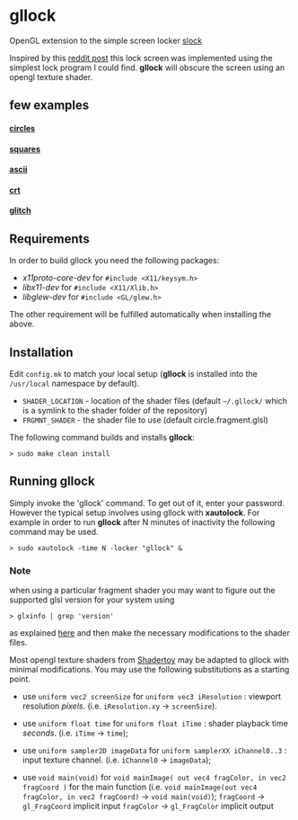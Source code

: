 # gllock
OpenGL extension to the simple screen locker [slock](http://github.com/anekos/slock)

Inspired by this [reddit post](https://www.reddit.com/r/unixporn/comments/3358vu/i3lock_unixpornworthy_lock_screen/) this lock screen was implemented using the simplest lock program I could find.
**gllock** will obscure the screen using an opengl texture shader.

## few examples

#### [circles](http://www.shadertoy.com/view/4dsXWs)
#### [squares](http://www.shadertoy.com/view/MtfXRN)
#### [ascii](http://www.shadertoy.com/view/lssGDj)
#### [crt](http://www.shadertoy.com/view/lt3yz7)
#### [glitch](http://www.shadertoy.com/view/MlVSD3)

## Requirements
In order to build gllock you need the following packages:
  - _x11proto-core-dev_ for `#include <X11/keysym.h>`
  - _libx11-dev_ for `#include <X11/Xlib.h>`
  - _libglew-dev_ for `#include <GL/glew.h>`

The other requirement will be fulfilled automatically when installing the above.

## Installation
Edit `config.mk` to match your local setup (**gllock** is installed into the `/usr/local` namespace by default).

- `SHADER_LOCATION` - location of the shader files (default `~/.gllock/` which is a symlink to the shader folder of the repository)
- `FRGMNT_SHADER` -  the shader file to use (default circle.fragment.glsl)

The following command builds and installs **gllock**:
    
    > sudo make clean install

## Running gllock
Simply invoke the 'gllock' command. To get out of it, enter your password.
However the typical setup involves using gllock with **xautolock**.
For example in order to run **gllock** after N minutes of inactivity the following command may be used.

    > sudo xautolock -time N -locker "gllock" &

### Note
when using a particular fragment shader you may want to figure out the supported glsl version for your system using 

    > glxinfo | grep 'version'

as explained [here](https://askubuntu.com/questions/47062/what-is-terminal-command-that-can-show-opengl-version) and then make the necessary modifications to the shader files.

Most opengl texture shaders from [Shadertoy](www.shadertoy.com) may be adapted to gllock with minimal modifications.
You may use the following substitutions as a starting point.

* use `uniform vec2 screenSize` for `uniform vec3 iResolution` : viewport resolution *pixels*. (i.e. `iResolution.xy` -> `screenSize`).
* use `uniform float time` for `uniform float iTime` : shader playback time *seconds*. (i.e. `iTime` -> `time`);
* use `uniform sampler2D imageData` for `uniform samplerXX iChannel0..3` : input texture channel. (i.e. `iChannel0` -> `imageData`);

* use `void main(void)` for `void mainImage( out vec4 fragColor, in vec2 fragCoord )` for the main function (i.e. `void mainImage(out vec4 fragColor, in vec2 fragCoord)` -> `void main(void)`);
`fragCoord` -> `gl_FragCoord` implicit input
`fragColor` -> `gl_FragColor` implicit output
